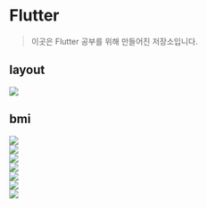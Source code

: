 # Flutter
> 이곳은 Flutter 공부를 위해 만들어진 저장소입니다.

## layout
![](https://raw.githubusercontent.com/github-denver/images/master/flutter/images/layout/001.png)<br>

## bmi
![](https://raw.githubusercontent.com/github-denver/images/master/flutter/images/bmi/001.png)<br>
![](https://raw.githubusercontent.com/github-denver/images/master/flutter/images/bmi/002.png)<br>
![](https://raw.githubusercontent.com/github-denver/images/master/flutter/images/bmi/003.png)<br>
![](https://raw.githubusercontent.com/github-denver/images/master/flutter/images/bmi/004.png)<br>
![](https://raw.githubusercontent.com/github-denver/images/master/flutter/images/bmi/005.png)<br>
![](https://raw.githubusercontent.com/github-denver/images/master/flutter/images/bmi/006.png)<br>
![](https://raw.githubusercontent.com/github-denver/images/master/flutter/images/bmi/007.png)
